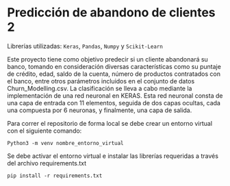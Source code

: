 # Predicción de abandono de clientes 2

Librerías utilizadas: `Keras`, `Pandas`, `Numpy`  y `Scikit-Learn`

Este proyecto tiene como objetivo predecir si un cliente abandonará su banco, tomando en consideración diversas características como su puntaje de crédito, edad, saldo de la cuenta, número de productos contratados con el banco, entre otros parámetros incluidos en el conjunto de datos Churn_Modelling.csv. La clasificación se lleva a cabo mediante la implementación de una red neuronal en KERAS. Esta red neuronal consta de una capa de entrada con 11 elementos, seguida de dos capas ocultas, cada una compuesta por 6 neuronas, y finalmente, una capa de salida.

Para correr el repositorio de forma local se debe crear un entorno virtual con el siguiente comando:

    Python3 -m venv nombre_entorno_virtual

Se debe activar el entorno virtual e instalar las librerías requeridas a través del archivo requirements.txt

    pip install -r requirements.txt
